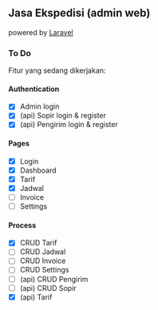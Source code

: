## Jasa Ekspedisi (admin web)
powered by [Laravel](https://laravel.com/)

### To Do
Fitur yang sedang dikerjakan:

#### Authentication
- [x] Admin login
- [x] (api) Sopir login & register
- [x] (api) Pengirim login & register

#### Pages
- [x] Login
- [x] Dashboard
- [x] Tarif
- [x] Jadwal
- [ ] Invoice
- [ ] Settings

#### Process
- [x] CRUD Tarif
- [ ] CRUD Jadwal
- [ ] CRUD Invoice
- [ ] CRUD Settings
- [ ] (api) CRUD Pengirim
- [ ] (api) CRUD Sopir
- [x] (api) Tarif
